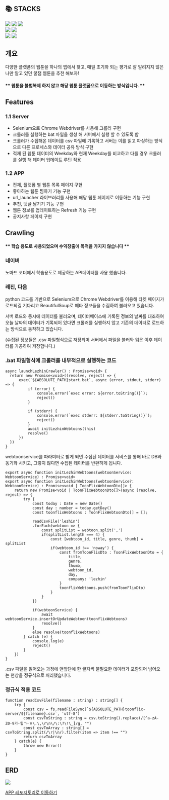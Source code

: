 <h2>📚 STACKS</h2>
<div>
  <img src="https://img.shields.io/badge/typescript-3178C6?style=for-the-badge&logo=typescript&logoColor=white"> <img src="https://img.shields.io/badge/nestjs-E0234E?style=for-the-badge&logo=nestjs&logoColor=white"> <img src="https://img.shields.io/badge/python-3776AB?style=for-the-badge&logo=python&logoColor=white">  
</div>  
<div>  
    <img src="https://img.shields.io/badge/mysql-4479A1?style=for-the-badge&logo=mysql&logoColor=white"> <img src="https://img.shields.io/badge/typeorm-2D3748?style=for-the-badge">  
</div>   
<div>  
    <img src="https://img.shields.io/badge/selenium-43B02A?style=for-the-badge&logo=selenium&logoColor=white"> <img src="https://img.shields.io/badge/beautifulsoup-important?style=for-the-badge&logo=beautifulsoup&logoColor=white">   
</div>   

## 개요  

다양한 플랫폼의 웹툰을 하나의 앱에서 찾고, 매일 초기화 되는 평가로 잘 알려지지 않은 나만 알고 있던 꿀잼 웹툰을 추천 해보자!    

#### ** 웹툰을 불법복제 하지 않고 해당 웹툰 플랫폼으로 이동하는 방식입니다. **  

## Features  

### 1.1 Server  
* Selenium으로 Chrome Webdriver를 사용해 크롤러 구현  
* 크롤러를 실행하는 bat 파일을 생성 해 서버에서 실행 할 수 있도록 함  
* 크롤러가 수집해온 데이터를 csv 파일에 기록하고 서버는 이를 읽고 파싱하는 방식으로 다른 프로세스와 데이터 공유 방식 구현  
* 적재 된 웹툰 데이터의 Weekday와 현재 Weekday를 비교하고 다를 경우 크롤러를 실행 해 데이터 업데이트 루틴 적용  

### 1.2 APP  
* 전체, 플랫폼 별 웹툰 목록 페이지 구현  
* 좋아하는 웹툰 찜하기 기능 구현  
* url_launcher 라이브러리를 사용해 해당 웹툰 페이지로 이동하는 기능 구현  
* 추천, 댓글 남기기 기능 구현  
* 웹툰 정보를 업데이트하는 Refresh 기능 구현  
* 공지사항 페이지 구현  

## Crawling  

#### ** 학습 용도로 사용되었으며 수익창출에 목적을 가지지 않습니다 **  

<h3>네이버</h3>  
  노마드 코더에서 학습용도로 제공하는 API데이터를 사용 했습니다.  
<h3>레진, 다음</h3>  
  python 코드를 기반으로 Selenium으로 Chrome Webdriver를 이용해 타켓 페이지가 로드되길 기다리고 BeautifulSoup로 메타 정보들을 수집하여 불러오고 있습니다.  

서버 로드와 동시에 데이터를 불러오며, 데이터베이스에 기록된 정보의 날짜를 대조하여 오늘 날짜의 데이터가 기록되어 있다면 크롤러를 실행하지 않고 기존의 데이터로 로드하는 방식으로 동작하고 있습니다.  

(수집된 정보들은 .csv 파일형식으로 저장되며 서버에서 파일을 불러와 읽은 이후 데이터를 가공하여 저장합니다.)  

### .bat 파일형식에 크롤러를 내부적으로 실행하는 코드  

```
async launchLezhinCrawler() : Promise<void> {
  return new Promise<void>((resolve, reject) => {
      exec(`${ABSOLUTE_PATH}start.bat`, async (error, stdout, stderr) => {
          if (error) {
              console.error(`exec error: ${error.toString()}`);
              reject()
          }

          if (stderr) {
              console.error(`exec stderr: ${stderr.toString()}`);
              reject()
          }
          await initLezhinWebtoons(this)
          resolve()
      })
  })
}
```  
webtoonservice를 파라미터로 받게 되면 수집된 데이터를 서비스를 통해 바로 DB와 동기화 시키고, 그렇지 않다면 수집된 데이터를 반환하게 됩니다.  

```
export async function initLezhinWebtoons(webtoonService: WebtoonService) : Promise<void>
export async function initLezhinWebtoons(webtoonService?: WebtoonService) : Promise<void | ToonFlixWebtoonDto[]> {
    return new Promise<void | ToonFlixWebtoonDto[]>(async (resolve, reject) => {
        try {
            const today : Date = new Date()
            const day : number = today.getDay()
            const toonflixWebtoons : ToonFlixWebtoonDto[] = [];
            
            readCsvFile('lezhin')
            .forEach(webtoon => {
                const splitList = webtoon.split(',')
                if(splitList.length === 4) {
                    const [webtoon_id, title, genre, thumb] = splitList
                    if(webtoon_id !== 'noway') {
                        const fromToonFlixDto : ToonFlixWebtoonDto = {
                            title,
                            genre,
                            thumb,
                            webtoon_id,
                            day,
                            company: 'lezhin'
                        }
                        toonflixWebtoons.push(fromToonFlixDto)
                    }
                }
            })

            if(webtoonService) {
                await webtoonService.insertOrUpdateWebtoon(toonflixWebtoons)
                resolve()
            }
            else resolve(toonflixWebtoons)
        } catch (e) {
            console.log(e)
            reject()
        }
    })
}
```

.csv 파일을 읽어오는 과정에 맨앞단에 한 글자씩 불필요한 데이터가 포함되어 넘어오는 현상을 정규식으로 처리했습니다.

### 정규식 적용 코드  

```
function readCsvFile(filename : string) : string[] {
    try {
        const csv = fs.readFileSync(`${ABSOLUTE_PATH}toonflix-server/${filename}.csv`, 'utf-8')
        const csvToString : string = csv.toString().replace(/[^a-zA-Z0-9가-힣ㄱ-ㅎ\.\,\r\n\/\:\?\!\_]/g, "")
        const csvToArray : string[] = csvToString.split(/\r|\n/).filter(item => item !== "")
        return csvToArray
    } catch(e) {
        throw new Error()
    }
}
```  

## ERD

<img src='https://velog.velcdn.com/images/rkdalsdl98/post/c984f8b1-5059-4006-ad56-1444131c1921/image.png'>  

[APP 레포지토리로 이동하기](https://github.com/rkdalsdl98/toonflix)